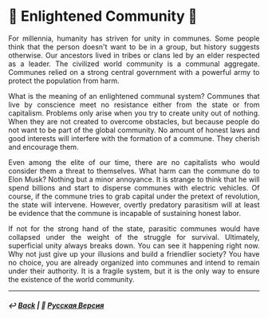 # 🌾 Enlightened Community 🌾

<p align="justify">For millennia, humanity has striven for unity in communes. Some people think that the person doesn't want to be in a group, but history suggests otherwise. Our ancestors lived in tribes or clans led by an elder respected as a leader. The civilized world community is a communal aggregate. Communes relied on a strong central government with a powerful army to protect the population from harm.</p>

<p align="justify">What is the meaning of an enlightened communal system? Communes that live by conscience meet no resistance either from the state or from capitalism. Problems only arise when you try to create unity out of nothing. When they are not created to overcome obstacles, but because people do not want to be part of the global community. No amount of honest laws and good interests will interfere with the formation of a commune. They cherish and encourage them.</p>

<p align="justify">Even among the elite of our time, there are no capitalists who would consider them a threat to themselves. What harm can the commune do to Elon Musk? Nothing but a minor annoyance. It is strange to think that he will spend billions and start to disperse communes with electric vehicles. Of course, if the commune tries to grab capital under the pretext of revolution, the state will intervene. However, overtly predatory parasitism will at least be evidence that the commune is incapable of sustaining honest labor.</p>

<p align="justify">If not for the strong hand of the state, parasitic communes would have collapsed under the weight of the struggle for survival. Ultimately, superficial unity always breaks down. You can see it happening right now. Why not just give up your illusions and build a friendlier society? You have no choice, you are already organized into communes and intend to remain under their authority. It is a fragile system, but it is the only way to ensure the existence of the world community.</p>

***

##### ↩️ [Back](index.md) | 🌻 [Русская Версия](communalism-2.md) 

